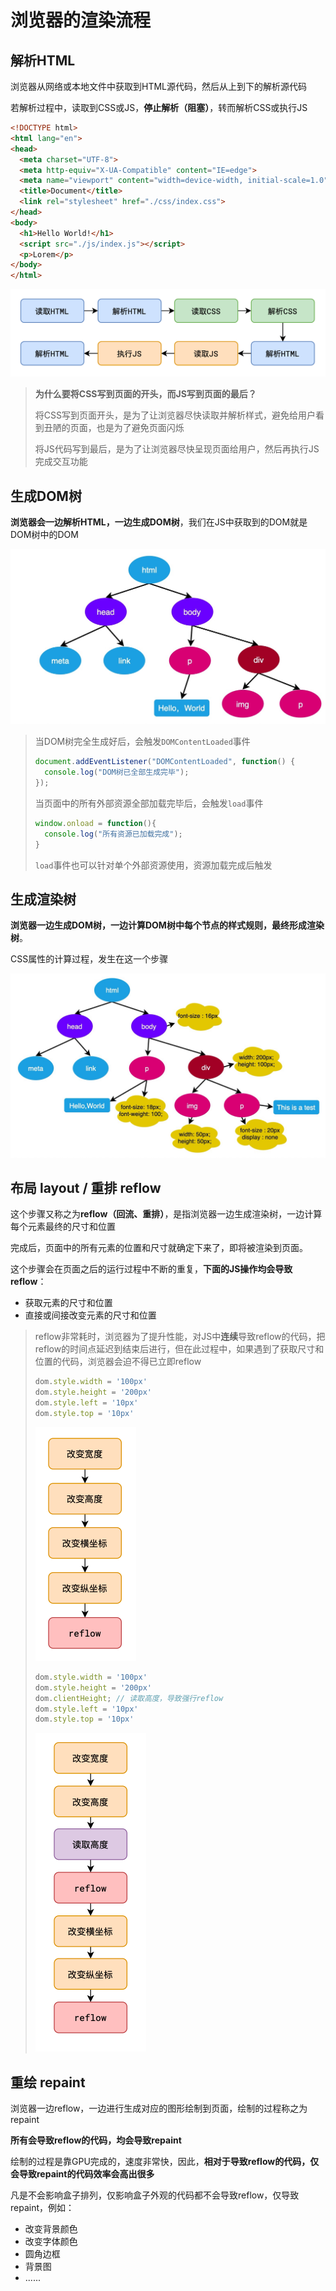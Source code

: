 # 浏览器的渲染流程

## 解析HTML

浏览器从网络或本地文件中获取到HTML源代码，然后从上到下的解析源代码

若解析过程中，读取到CSS或JS，**停止解析（阻塞）**，转而解析CSS或执行JS

```html
<!DOCTYPE html>
<html lang="en">
<head>
  <meta charset="UTF-8">
  <meta http-equiv="X-UA-Compatible" content="IE=edge">
  <meta name="viewport" content="width=device-width, initial-scale=1.0">
  <title>Document</title>
  <link rel="stylesheet" href="./css/index.css">
</head>
<body>
  <h1>Hello World!</h1>
  <script src="./js/index.js"></script>
  <p>Lorem</p>
</body>
</html>
```

<img src="./assets/20211222115309-20230131131826069.png" alt="image-20211222115303832" style="zoom:50%;" />

> **为什么要将CSS写到页面的开头，而JS写到页面的最后？**
>
> 将CSS写到页面开头，是为了让浏览器尽快读取并解析样式，避免给用户看到丑陋的页面，也是为了避免页面闪烁
>
> 将JS代码写到最后，是为了让浏览器尽快呈现页面给用户，然后再执行JS完成交互功能

## 生成DOM树

**浏览器会一边解析HTML，一边生成DOM树**，我们在JS中获取到的DOM就是DOM树中的DOM

<img src="./assets/2021-11-20-091428-20230131131827042.png" alt="image-20211120171428854" style="zoom:50%;" />

> 当DOM树完全生成好后，会触发`DOMContentLoaded`事件
>
> ```js
> document.addEventListener("DOMContentLoaded", function() {
>   console.log("DOM树已全部生成完毕");
> });
> ```
>
> 当页面中的所有外部资源全部加载完毕后，会触发`load`事件
>
> ```js
> window.onload = function(){
>   console.log("所有资源已加载完成");
> }
> ```
>
> `load`事件也可以针对单个外部资源使用，资源加载完成后触发

## 生成渲染树

**浏览器一边生成DOM树，一边计算DOM树中每个节点的样式规则，最终形成渲染树**。

CSS属性的计算过程，发生在这一个步骤

<img src="./assets/2021-11-20-091551-20230131131827145.png" alt="image-20211120171550663" style="zoom:50%;" />

## 布局 layout / 重排 reflow

这个步骤又称之为**reflow（回流、重排）**，是指浏览器一边生成渲染树，一边计算每个元素最终的尺寸和位置

完成后，页面中的所有元素的位置和尺寸就确定下来了，即将被渲染到页面。

这个步骤会在页面之后的运行过程中不断的重复，**下面的JS操作均会导致reflow**：

- 获取元素的尺寸和位置
- 直接或间接改变元素的尺寸和位置

> reflow非常耗时，浏览器为了提升性能，对JS中**连续**导致reflow的代码，把reflow的时间点延迟到结束后进行，但在此过程中，如果遇到了获取尺寸和位置的代码，浏览器会迫不得已立即reflow
>
> ```js
> dom.style.width = '100px'
> dom.style.height = '200px'
> dom.style.left = '10px'
> dom.style.top = '10px'
> ```
>
> <img src="./assets/20211222145016-20230131131826069.png" alt="image-20211222145016258" style="zoom:50%;" />
>
> ```js
> dom.style.width = '100px'
> dom.style.height = '200px'
> dom.clientHeight; // 读取高度，导致强行reflow
> dom.style.left = '10px'
> dom.style.top = '10px'
> ```
>
> <img src="./assets/20211222145207-20230131131826139.png" alt="image-20211222145207563" style="zoom:50%;" />

## 重绘 repaint

浏览器一边reflow，一边进行生成对应的图形绘制到页面，绘制的过程称之为repaint

**所有会导致reflow的代码，均会导致repaint**

绘制的过程是靠GPU完成的，速度非常快，因此，**相对于导致reflow的代码，仅会导致repaint的代码效率会高出很多**

凡是不会影响盒子排列，仅影响盒子外观的代码都不会导致reflow，仅导致repaint，例如：

- 改变背景颜色
- 改变字体颜色
- 圆角边框
- 背景图
- ......